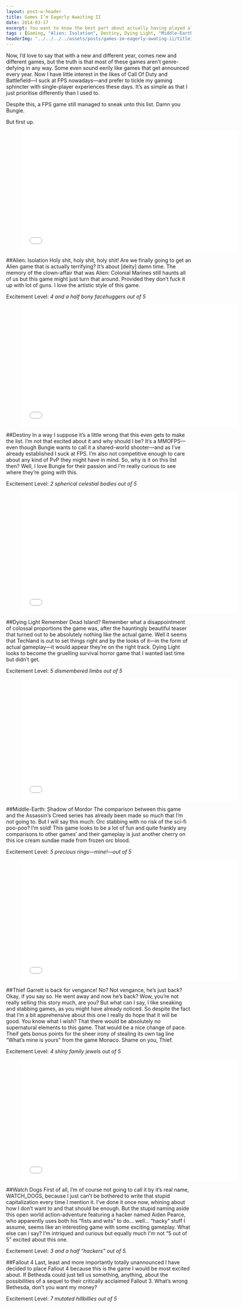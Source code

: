 ```yaml
---
layout: post-w-header
title: Games I’m Eagerly Awaiting II
date: 2014-03-17
excerpt: You want to know the best part about actually having played all those games I had on my to-do list? As new games are announced I can start getting excited about those games, as opposed to the ones that came out circa 2011.
tags : [Gaming, "Alien: Isolation", Destiny, Dying Light, "Middle-Earth: Shadow of Mordor", Thief, Watchdogs, Fallout 4]
headerImg: "../../../../assets/posts/games-im-eagerly-awating-ii/titleImage.png"
---
```

Now, I’d love to say that with a new and different year, comes new and different games, but the truth is that most of these games aren’t genre-defying in any way. Some even sound eerily like games that get announced every year. Now I have little interest in the likes of Call Of Duty and Battlefield—I suck at FPS nowadays—and prefer to tickle my gaming sphincter with single-player experiences these days. It’s as simple as that I just prioritise differently than I used to.

Despite this, a FPS game still managed to sneak unto this list. Damn you Bungie.

But first up.

<figure class="media-video">
	<iframe width="590" height="332" src="//www.youtube.com/embed/meNE4CPtnCo?rel=0" frameborder="0" allowfullscreen></iframe>
</figure>

##Alien: Isolation
Holy shit, holy shit, holy shit! Are we finally going to get an Alien game that is actually terrifying? It’s about [deity] damn time. The memory of the clown-affair that was Alien: Colonial Marines still haunts all of us but this game might just turn that around. Provided they don’t fuck it up with lot of guns. I love the artistic style of this game.

Excitement Level: *4 and a half bony facehuggers out of 5*

<figure class="media-video">
	<iframe width="590" height="332" src="//www.youtube.com/embed/y2Jx5__c1lY?rel=0" frameborder="0" allowfullscreen></iframe>
</figure>

##Destiny
In a way I suppose it’s a little wrong that this even gets to make the list. I’m not that excited about it and why should I be? It’s a MMOFPS—even though Bungie wants to call it a shared-world shooter—and as I’ve already established I suck at FPS. I’m also not competitive enough to care about any kind of PvP they might have in mind. So, why is it on this list then? Well, I love Bungie for their passion and I’m really curious to see where they’re going with this.

Excitement Level: *2 spherical celestial bodies out of 5*

<figure class="media-video">
	<iframe width="590" height="332" src="//www.youtube.com/embed/J2TSCZqcjR0?rel=0" frameborder="0" allowfullscreen></iframe>
</figure>

##Dying Light
Remember Dead Island? Remember what a disappointment of colossal proportions the game was, after the hauntingly beautiful teaser that turned out to be absolutely nothing like the actual game. Well it seems that Techland is out to set things right and by the looks of it—in the form of actual gameplay—it would appear they’re on the right track. Dying Light looks to become the gruelling survival horror game that I wanted last time but didn’t get.

Excitement Level: *5 dismembered limbs out of 5*

<figure class="media-video">
	<iframe width="590" height="332" src="//www.youtube.com/embed/pFgvvgGEpkQ?rel=0" frameborder="0" allowfullscreen></iframe>
</figure>

##Middle-Earth: Shadow of Mordor
The comparison between this game and the Assassin’s Creed series has already been made so much that I’m not going to. But I will say this much: Orc stabbing with no risk of the sci-fi poo-poo? I’m sold! This game looks to be a lot of fun and quite frankly any comparisons to other games’ and their gameplay is just another cherry on this ice cream sundae made from frozen orc blood.

Excitement Level: *5 precious rings—mine!—out of 5*

<figure class="media-video">
	<iframe width="590" height="332" src="//www.youtube.com/embed/1MWZXwo3jN8?rel=0" frameborder="0" allowfullscreen></iframe>
</figure>

##Thief
Garrett is back for vengance! No? Not vengance, he’s just back? Okay, if you say so. He went away and now he’s back? Wow, you’re not really selling this story much, are you? But what can I say, I like sneaking and stabbing games, as you might have already noticed. So despite the fact that I’m a bit apprehensive about this one I really do hope that it will be good. You know what I wish? That there would be absolutely no supernatural elements to this game. That would be a nice change of pace. Theif gets bonus points for the sheer irony of stealing its own tag line “What’s mine is yours” from the game Monaco. Shame on you, Thief.

Excitement Level: *4 shiny family jewels out of 5*

<figure class="media-video">
	<iframe width="590" height="332" src="//www.youtube.com/embed/DqoQG_XYF-8?rel=0" frameborder="0" allowfullscreen></iframe>
</figure>

##Watch Dogs
First of all, I’m of course not going to call it by it’s real name, WATCH_DOGS, because I just can’t be bothered to write that stupid capitalization every time I mention it. I’ve done it once now, whining about how I don’t want to and that should be enough. But the stupid naming aside this open world action-adventure featuring a hacker named Aiden Pearce, who apparently uses both his “fists and wits” to do… well… “hacky” stuff I assume, seems like an interesting game with some exciting gameplay. What else can I say? I’m intriqued and curious but equally much I'm not “5 out of 5” excited about this one.

Excitement Level: *3 and a half “hackers” out of 5.*

##Fallout 4
Last, least and more importantly totally unannounced I have decided to place Fallout 4 because this is the game I would be most excited about. If Bethesda could just tell us something, anything, about the possibilities of a sequel to their critically acclaimed Fallout 3. What’s wrong Bethesda, don’t you want my money?

Excitement Level: *7 mutated hillbillies out of 5*